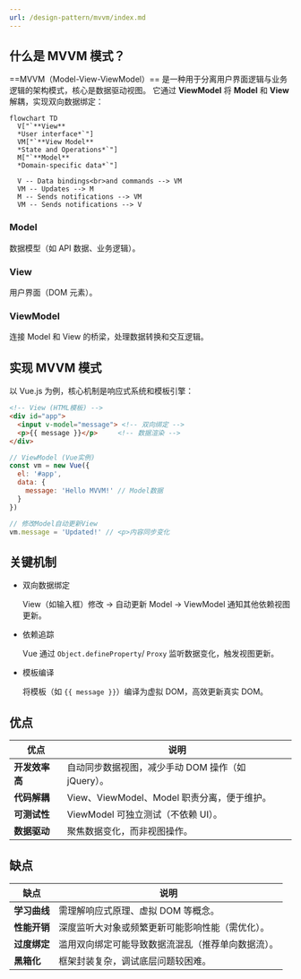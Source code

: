 ```yaml
---
url: /design-pattern/mvvm/index.md
---
```

## 什么是 MVVM 模式？

\==MVVM（Model-View-ViewModel）== 是一种用于分离用户界面逻辑与业务逻辑的架构模式，核心是数据驱动视图。
它通过 **ViewModel** 将 **Model** 和 **View** 解耦，实现双向数据绑定：

```mermaid
flowchart TD
  V["`**View**
  *User interface*`"]
  VM["`**View Model**
  *State and Operations*`"]
  M["`**Model**
  *Domain-specific data*`"]

  V -- Data bindings<br>and commands --> VM
  VM -- Updates --> M
  M -- Sends notifications --> VM
  VM -- Sends notifications --> V
```

### Model

数据模型（如 API 数据、业务逻辑）。

### View

用户界面（DOM 元素）。

### ViewModel

连接 Model 和 View 的桥梁，处理数据转换和交互逻辑。

## 实现 MVVM 模式

以 Vue.js 为例，核心机制是响应式系统和模板引擎：

```html
<!-- View (HTML模板) -->
<div id="app">
  <input v-model="message"> <!-- 双向绑定 -->
  <p>{{ message }}</p>     <!-- 数据渲染 -->
</div>
```

```js
// ViewModel (Vue实例)
const vm = new Vue({
  el: '#app',
  data: {
    message: 'Hello MVVM!' // Model数据
  }
})

// 修改Model自动更新View
vm.message = 'Updated!' // <p>内容同步变化
```

## 关键机制

* 双向数据绑定

  View（如输入框）修改 → 自动更新 Model → ViewModel 通知其他依赖视图更新。

* 依赖追踪

  Vue 通过 `Object.defineProperty`/ `Proxy` 监听数据变化，触发视图更新。

* 模板编译

  将模板（如 `{{ message }}`）编译为虚拟 DOM，高效更新真实 DOM。

## 优点

| 优点           | 说明                                               |
| -------------- | -------------------------------------------------- |
| **开发效率高** | 自动同步数据视图，减少手动 DOM 操作（如 jQuery）。 |
| **代码解耦**   | View、ViewModel、Model 职责分离，便于维护。        |
| **可测试性**   | ViewModel 可独立测试（不依赖 UI）。                |
| **数据驱动**   | 聚焦数据变化，而非视图操作。                       |

## 缺点

| 缺点         | 说明                                               |
| ------------ | -------------------------------------------------- |
| **学习曲线** | 需理解响应式原理、虚拟 DOM 等概念。                |
| **性能开销** | 深度监听大对象或频繁更新可能影响性能（需优化）。   |
| **过度绑定** | 滥用双向绑定可能导致数据流混乱（推荐单向数据流）。 |
| **黑箱化**   | 框架封装复杂，调试底层问题较困难。                 |
